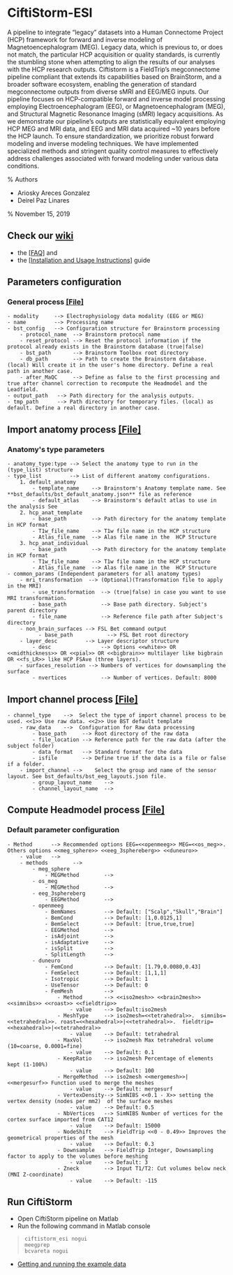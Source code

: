 # CiftiStorm-ESI
A pipeline to integrate “legacy” datasets into a Human Connectome Project (HCP) framework for forward and inverse modeling of Magnetoencephalogram (MEG). Legacy data, which is previous to, or does not match, the particular HCP acquisition or quality standards, is currently the stumbling stone when attempting to align the results of our analyses with the HCP research outputs. Ciftistorm is a FieldTrip’s megconnectome pipeline compliant that extends its capabilities based on BrainStorm, and a broader software ecosystem, enabling the generation of standard megconnectome outputs from diverse sMRI and EEG/MEG inputs. Our pipeline focuses on HCP-compatible forward and inverse model processing employing Electroencephalogram (EEG), or Magnetoencephalogram (MEG), and Structural Magnetic Resonance Imaging (sMRI) legacy acquisitions. As we demonstrate our pipeline’s outputs are statistically equivalent employing HCP MEG and MRI data, and EEG and MRI data acquired ~10 years before the HCP launch. To ensure standardization, we prioritize robust forward modeling and inverse modeling techniques. We have implemented specialized methods and stringent quality control measures to effectively address challenges associated with forward modeling under various data conditions.

% Authors
 - Ariosky Areces Gonzalez
 - Deirel Paz Linares

% November 15, 2019

## Check our [wiki](https://github.com/CCC-members/CiftiStorm/wiki)
* the [[FAQ]](https://github.com/CCC-members/CiftiStorm/wiki/FAQ) and
* the [[Installation and Usage Instructions]](https://github.com/CCC-members/CiftiStorm/wiki/Installation-and-Usage-Instructions) guide


## Parameters configuration
### General process [[File]](https://github.com/CCC-members/CiftiStorm/blob/master/cfs_properties/general_params.json)
    - modality     --> Electrophysiology data modality (EEG or MEG)
    - name         --> Processing name
    - bst_config   --> Configuration structure for Brainstorm processing
        - protocol_name  --> Brainstorm protocol name
        - reset_protocol --> Reset the protocol information if the protocol already exists in the Brainstorm database (true|false)
        - bst_path       --> Brainstorm Toolbox root directory
        - db_path        --> Path to create the Brainstorm database. (local) Will create it in the user's home directory. Define a real path in another case.
        - after_MaQC     --> Define as false to the first processing and true after channel correction to recompute the Headmodel and the Leadfield.
    - output_path   --> Path directory for the analysis outputs.
    - tmp_path      --> Path directory for temporary files. (local) as default. Define a real directory in another case. 
## Import anatomy process [[File]](https://github.com/CCC-members/CiftiStorm/blob/master/cfs_properties/process_import_anat.json)
### Anatomy's type parameters
    - anatomy_type:type --> Select the anatomy type to run in the (type_list) structure
    - type_list         --> List of different anatomy configurations.
        1. default_anatomy
            - template_name    --> Brainstorm's Anatomy template name. See **bst_defaults/bst_default_anatomy.json** file as reference 
            - default_atlas    --> Brainstorm's default atlas to use in the analysis See
        2. hcp_anat_template
            - base_path        --> Path directory for the anatomy template in HCP format
            - T1w_file_name    --> T1w file name in the HCP structure
            - Atlas_file_name  --> Alas file name in the  HCP Structure
        3. hcp_anat_individual 
            - base_path        --> Path directory for the anatomy template in HCP format
            - T1w_file_name    --> T1w file name in the HCP structure
            - Atlas_file_name  --> Alas file name in the  HCP Structure
    - common_params (Independent parameters for all anatomy types)
        - mri_transformation  --> (Optional)(Transformation file to apply in the MRI)
            - use_transformation  --> (true|false) in case you want to use MRI transformation.
            - base_path           --> Base path directory. Subject's parent directory
            - file_name           --> Reference file path after Subject's directory
        - non_brain_surfaces --> FSL Bet command output
              - base_path           --> FSL Bet root directory
        - layer_desc         --> Layer descriptor structure
            - desc                --> Options <<white>> OR <<midthickness>> OR <<pial>> OR <<bigbrain>> multilayer like bigbrain OR <<fs_LR>> like HCP FSAve (three layers).
        - surfaces_resolution --> Numbers of vertices for downsampling the surface
            - nvertices           --> Number of vertices. Default: 8000        

## Import channel process [[File]](https://github.com/CCC-members/CiftiStorm/blob/master/cfs_properties/process_import_channel.json)
    - channel_type    -->  Select the type of import channel process to be used. <<1>> Use raw data. <<2>> Use BST default template
        - raw_data    -->  Configuration for Raw data processing
            - base_path     --> Root directory of the raw data
            - file_location --> Reference path for the raw data (after the subject folder)
            - data_format   --> Standard format for the data
            - isfile        --> Define true if the data is a file or false if a folder.
        - import_channel -->    Select the group and name of the sensor layout. See bst_defaults/bst_eeg_layouts.json file.
            - group_layout_name    --> 
            - channel_layout_name  -->

## Compute Headmodel process [[File]](https://github.com/CCC-members/CiftiStorm/blob/master/cfs_properties/process_comp_headmodel.json)
### Default parameter configuration    
    - Method      --> Recommended options EEG=<<openmeeg>> MEG=<<os_meg>>. Others options <<meg_sphere>> <<eeg_3sphereberg>> <<duneuro>> 
        - value   --> 
        - methods        -->
            - meg_sphere
                - MEGMethod        -->
            - os_meg
                - MEGMethod        -->
            - eeg_3sphereberg
                - EEGMethod        -->
            - openmeeg
                - BemNames         --> Default: ["Scalp","Skull","Brain"]
                - BemCond          --> Default: [1,0.0125,1]
                - BemSelect        --> Default: [true,true,true]
                - EEGMethod        -->
                - isAdjoint        -->
                - isAdaptative     -->
                - isSplit          -->
                - SplitLength      -->
            - duneuro
                - FemCond          --> Default: [1.79,0.0080,0.43]
                - FemSelect        --> Default: [1,1,1]
                - Isotropic        --> Default: 1
                - UseTensor        --> Default: 0
                - FemMesh          -->
                    - Method       --> <<iso2mesh>> <<brain2mesh>> <<simnibs>> <<roast>> <<fieldtrip>>
                        - value    --> Default:iso2mesh
                    - MeshType     --> iso2mesh=<<tetrahedral>>.  simnibs=<<tetrahedral>>. roast=<<hexahedral>>|<<tetrahedral>>.  fieldtrip=<<hexahedral>>|<<tetrahedral>>
                        - value    --> Default: tetrahedral
                    - MaxVol       --> iso2mesh Max tetrahedral volume (10=coarse, 0.0001=fine)
                        - value    --> Default: 0.1
                    - KeepRatio    --> iso2mesh Percentage of elements kept (1-100%)
                        - value    --> Default: 100
                    - MergeMethod  --> iso2mesh <<mergemesh>>|<<mergesurf>> Function used to merge the meshes
                        - value    --> Default: mergesurf
                    - VertexDensity--> SimNIBS <<0.1 - X>> setting the vertex density (nodes per mm2)  of the surface meshes
                        - value    --> Default: 0.5
                    - NbVertices   --> SimNIBS Number of vertices for the cortex surface imported from CAT12
                        - value    --> Default: 15000
                    - NodeShift    --> FieldTrip <<0 - 0.49>> Improves the geometrical properties of the mesh
                        - value    --> Default: 0.3
                    - Downsample   --> FieldTrip Integer, Downsampling factor to apply to the volumes before meshing
                        - value    --> Default: 3
                    - Zneck        --> Input T1/T2: Cut volumes below neck (MNI Z-coordinate)
                        - value    --> Default: -115

## Run CiftiStorm
* Open CiftiStorm pipeline on Matlab
* Run the following command in Matlab console
>     ciftistorm_esi nogui
>     meegprep
>     bcvareta nogui
* [Getting and running the example data](https://github.com/CCC-members/CiftiStorm/wiki/Getting-and-running-the-example-data)

